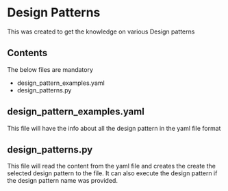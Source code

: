 # Design Patterns

This was created to get the knowledge on various Design patterns

## Contents

The below files are mandatory

- design_pattern_examples.yaml
- design_patterns.py

## design_pattern_examples.yaml

This file will have the info about all the design pattern in the yaml file format

## design_patterns.py

This file will read the content from the yaml file and creates the create the selected design pattern to the file.
It can also execute the design pattern if the design pattern name was provided.

